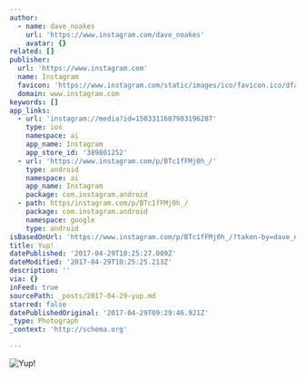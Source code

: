 ```yaml
---
author:
  - name: dave_noakes
    url: 'https://www.instagram.com/dave_noakes'
    avatar: {}
related: []
publisher:
  url: 'https://www.instagram.com'
  name: Instagram
  favicon: 'https://www.instagram.com/static/images/ico/favicon.ico/dfa85bb1fd63.ico'
  domain: www.instagram.com
keywords: []
app_links:
  - url: 'instagram://media?id=1503311607983196287'
    type: ios
    namespace: ai
    app_name: Instagram
    app_store_id: '389801252'
  - url: 'https://www.instagram.com/p/BTc1fFMj0h_/'
    type: android
    namespace: ai
    app_name: Instagram
    package: com.instagram.android
  - path: https/instagram.com/p/BTc1fFMj0h_/
    package: com.instagram.android
    namespace: google
    type: android
isBasedOnUrl: 'https://www.instagram.com/p/BTc1fFMj0h_/?taken-by=dave_noakes'
title: Yup!
datePublished: '2017-04-29T10:25:27.009Z'
dateModified: '2017-04-29T10:25:25.213Z'
description: ''
via: {}
inFeed: true
sourcePath: _posts/2017-04-29-yup.md
starred: false
datePublishedOriginal: '2017-04-29T09:29:46.921Z'
_type: Photograph
_context: 'http://schema.org'

---
```

![Yup!](https://scontent.cdninstagram.com/t51.2885-15/s640x640/sh0.08/e35/18160430_1989315337966604_1791501481308848128_n.jpg)